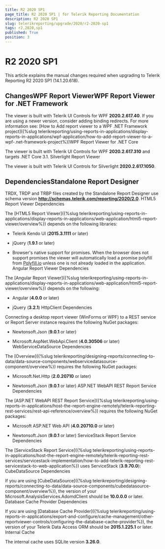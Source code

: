 ```yaml
---
title: R2 2020 SP1
page_title: R2 2020 SP1 | for Telerik Reporting Documentation
description: R2 2020 SP1
slug: telerikreporting/upgrade/2020/r2-2020-sp1
tags: r2,2020,sp1
published: True
position: 3
---
```


# R2 2020 SP1



This article explains the manual changes required when upgrading to Telerik Reporting R2 2020 SP1 (14.1.20.618).

## ChangesWPF Report ViewerWPF Report Viewer for .NET Framework

The viewer is built with Telerik UI Controls for WPF __2020.2.617.40__.
                    If you are using a newer version, consider adding binding redirects. For more information see:
                    [How to Add report viewer to a WPF .NET Framework project]({%slug telerikreporting/using-reports-in-applications/display-reports-in-applications/wpf-application/how-to-add-report-viewer-to-a-wpf-.net-framework-project%})WPF Report Viewer for .NET Core

The viewer is built with Telerik UI Controls for WPF __2020.2.617.310__ and targets .NET Core 3.1.
                  Silverlight Report Viewer

The viewer is built with Telerik UI Controls for Silverlight __2020.2.617.1050__.
              

## DependenciesStandalone Report Designer

TRDX, TRDP and TRBP files created by the Standalone Report Designer use schema version
                __http://schemas.telerik.com/reporting/2020/2.0__.
              HTML5 Report Viewer Dependencies

The [HTML5 Report Viewer]({%slug telerikreporting/using-reports-in-applications/display-reports-in-applications/web-application/html5-report-viewer/overview%}) depends on the following libraries:
              

* Telerik Kendo UI (__2015.3.1111__ or later)
                  

* jQuery (__1.9.1__ or later)
                  

* Browser's native support for promises. When the browser does not support promises
                    the viewer will automatically load a promise polyfill from [Polyfill.io](https://polyfill.io) unless one is not already loaded in the application.
                  Angular Report Viewer Dependencies

The [Angular Report Viewer]({%slug telerikreporting/using-reports-in-applications/display-reports-in-applications/web-application/html5-report-viewer/overview%}) depends on the following:
              

* Angular (__4.0.0__ or later)
                  

* jQuery (__3.2.1__)
                  HttpClient Dependencies

Connecting a desktop report viewer (WinForms or WPF) to a REST service or Report Server instance requires the following NuGet packages:
              

* Newtonsoft.Json (__9.0.1__ or later)
                  

* Microsoft.AspNet.WebApi.Client (__4.0.30506__ or later)
                  WebServiceDataSource Dependencies

The [Overview]({%slug telerikreporting/designing-reports/connecting-to-data/data-source-components/webservicedatasource-component/overview%}) requires the following NuGet packages:
              

* Microsoft.Net.Http (__2.0.20710__ or later)
                  

* Newtonsoft.Json (__9.0.1__ or later)
                  ASP.NET WebAPI REST Report Service Dependencies

The [ASP.NET WebAPI REST Report Service]({%slug telerikreporting/using-reports-in-applications/host-the-report-engine-remotely/telerik-reporting-rest-services/rest-api-reference/overview%}) requires the following NuGet packages:
              

* Microsoft ASP.NET Web API (__4.0.20710.0__ or later)
                  

* Newtonsoft.Json (__9.0.1__ or later)
                  ServiceStack Report Service Dependencies

The [ServiceStack Report Service]({%slug telerikreporting/using-reports-in-applications/host-the-report-engine-remotely/telerik-reporting-rest-services/servicestack-implementation/how-to-add-telerik-reporting-rest-servicestack-to-web-application%}) uses
                ServiceStack (__3.9.70.0__):
              CubeDataSource Dependencies

If you are using [CubeDataSource]({%slug telerikreporting/designing-reports/connecting-to-data/data-source-components/cubedatasource-component/overview%}), the version of your
                Microsoft.AnalysisServices.AdomdClient should be __10.0.0.0__ or later.
              Database Cache Provider Dependencies

If you are using [Database Cache Provider]({%slug telerikreporting/using-reports-in-applications/export-and-configure/cache-management/other-reportviewer-controls/configuring-the-database-cache-provider%}), the version of your
                Telerik Data Access ORM should be __2015.1.225.1__ or later.
              Internal Cache

The internal cache uses SQLite version __3.26.0__.
              
